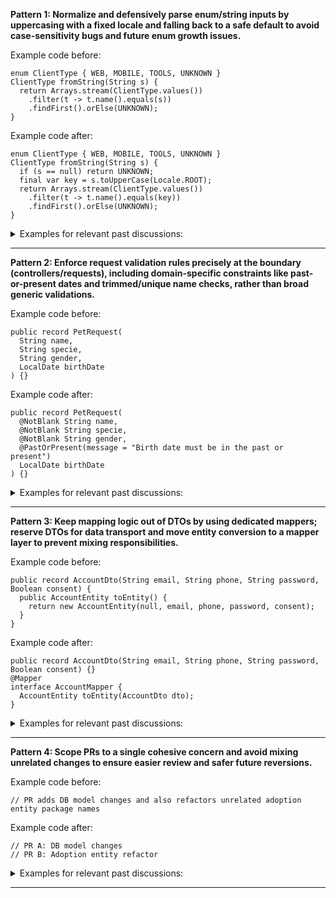 
<b>Pattern 1: Normalize and defensively parse enum/string inputs by uppercasing with a fixed locale and falling back to a safe default to avoid case-sensitivity bugs and future enum growth issues.</b>

Example code before:
```
enum ClientType { WEB, MOBILE, TOOLS, UNKNOWN }
ClientType fromString(String s) {
  return Arrays.stream(ClientType.values())
    .filter(t -> t.name().equals(s))
    .findFirst().orElse(UNKNOWN);
}
```

Example code after:
```
enum ClientType { WEB, MOBILE, TOOLS, UNKNOWN }
ClientType fromString(String s) {
  if (s == null) return UNKNOWN;
  final var key = s.toUpperCase(Locale.ROOT);
  return Arrays.stream(ClientType.values())
    .filter(t -> t.name().equals(key))
    .findFirst().orElse(UNKNOWN);
}
```

<details><summary>Examples for relevant past discussions:</summary>

- https://github.com/hywenklis/buddy-api/pull/151#discussion_r1988137538
</details>


___

<b>Pattern 2: Enforce request validation rules precisely at the boundary (controllers/requests), including domain-specific constraints like past-or-present dates and trimmed/unique name checks, rather than broad generic validations.</b>

Example code before:
```
public record PetRequest(
  String name,
  String specie,
  String gender,
  LocalDate birthDate
) {}
```

Example code after:
```
public record PetRequest(
  @NotBlank String name,
  @NotBlank String specie,
  @NotBlank String gender,
  @PastOrPresent(message = "Birth date must be in the past or present")
  LocalDate birthDate
) {}
```

<details><summary>Examples for relevant past discussions:</summary>

- https://github.com/hywenklis/buddy-api/pull/101#discussion_r1765634680
- https://github.com/hywenklis/buddy-api/pull/101#discussion_r1765657430
- https://github.com/hywenklis/buddy-api/pull/135#discussion_r1866757604
</details>


___

<b>Pattern 3: Keep mapping logic out of DTOs by using dedicated mappers; reserve DTOs for data transport and move entity conversion to a mapper layer to prevent mixing responsibilities.</b>

Example code before:
```
public record AccountDto(String email, String phone, String password, Boolean consent) {
  public AccountEntity toEntity() {
    return new AccountEntity(null, email, phone, password, consent);
  }
}
```

Example code after:
```
public record AccountDto(String email, String phone, String password, Boolean consent) {}
@Mapper
interface AccountMapper {
  AccountEntity toEntity(AccountDto dto);
}
```

<details><summary>Examples for relevant past discussions:</summary>

- https://github.com/hywenklis/buddy-api/pull/123#discussion_r1848310011
</details>


___

<b>Pattern 4: Scope PRs to a single cohesive concern and avoid mixing unrelated changes to ensure easier review and safer future reversions.</b>

Example code before:
```
// PR adds DB model changes and also refactors unrelated adoption entity package names
```

Example code after:
```
// PR A: DB model changes
// PR B: Adoption entity refactor
```

<details><summary>Examples for relevant past discussions:</summary>

- https://github.com/hywenklis/buddy-api/pull/109#discussion_r1800247688
</details>


___
